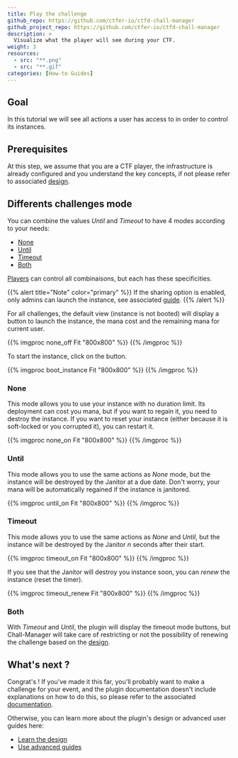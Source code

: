 ```yaml
---
title: Play the challenge
github_repo: https://github.com/ctfer-io/ctfd-chall-manager
github_project_repo: https://github.com/ctfer-io/ctfd-chall-manager
description: >
  Visualize what the player will see during your CTF.
weight: 3
resources:
  - src: "**.png"
  - src: "**.gif"
categories: [How-to Guides]
---
```


## Goal 
In this tutorial we will see all actions a user has access to in order to control its instances.

## Prerequisites
At this step, we assume that you are a CTF player, the infrastructure is already configured and you understand the key concepts, if not please refer to associated [design](/docs/ctfd-chall-manager/design).

## Differents challenges mode

You can combine the values *Until* and *Timeout* to have 4 modes according to your needs:
* [None](#none)
* [Until](#until)
* [Timeout](#timeout)
* [Both](#both)

[Players](/docs/chall-manager/glossary/#player) can control all combinaisons, but each has these specificities.

{{% alert title="Note" color="primary" %}}
If the sharing option is enabled, only admins can launch the instance, see associated [guide](/docs/ctfd-chall-manager/guides/panel).
{{% /alert %}}

For all challenges, the default view (instance is not booted) will display a button to launch the instance, the mana cost and the remaining mana for current user.

{{% imgproc none_off Fit "800x800" %}}
{{% /imgproc %}}

To start the instance, click on the button.

{{% imgproc boot_instance Fit "800x800" %}}
{{% /imgproc %}}

### None
This mode allows you to use your instance with no duration limit.
Its deployment can cost you mana, but if you want to regain it, you need to destroy the instance.
If you want to reset your instance (either because it is soft-locked or you corrupted it), you can restart it.

{{% imgproc none_on Fit "800x800" %}}
{{% /imgproc %}}


### Until
This mode allows you to use the same actions as *None* mode, but the instance will be destroyed by the Janitor at a due date.
Don't worry, your mana will be automatically regained if the instance is janitored.

{{% imgproc until_on Fit "800x800" %}}
{{% /imgproc %}}

### Timeout
This mode allows you to use the same actions as *None* and *Until*, but the instance will be destroyed by the Janitor *n* seconds after their start.

{{% imgproc timeout_on Fit "800x800" %}}
{{% /imgproc %}}

If you see that the Janitor will destroy you instance soon, you can *renew* the instance (reset the timer).

{{% imgproc timeout_renew Fit "800x800" %}}
{{% /imgproc %}}

### Both 
With *Timeout* and *Until*, the plugin will display the timeout mode buttons, but Chall-Manager will take care of restricting or not the possibility of renewing the challenge based on the [design](/docs/chall-manager/design/expiration/).


## What's next ?
Congrat's ! If you've made it this far, you'll probably want to make a challenge for your event, and the plugin documentation doesn't include explanations on how to do this, so please refer to the associated [documentation](/docs/chall-manager/challmaker-guides/).

Otherwise, you can learn more about the plugin's design or advanced user guides here:
* [Learn the design](/docs/ctfd-chall-manager/design)
* [Use advanced guides](/docs/ctfd-chall-manager/guides)

